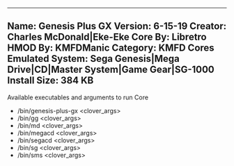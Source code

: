 -----------------------
Name: Genesis Plus GX
Version: 6-15-19
Creator: Charles McDonald|Eke-Eke
Core By: Libretro
HMOD By: KMFDManic
Category: KMFD Cores
Emulated System: Sega Genesis|Mega Drive|CD|Master System|Game Gear|SG-1000
Install Size: 384 KB
-----------------------
Available executables and arguments to run Core
- /bin/genesis-plus-gx <rom> <clover_args>
- /bin/gg <rom> <clover_args>
- /bin/md <rom> <clover_args>
- /bin/megacd <rom> <clover_args>
- /bin/segacd <rom> <clover_args>
- /bin/sg <rom> <clover_args>
- /bin/sms <rom> <clover_args>
